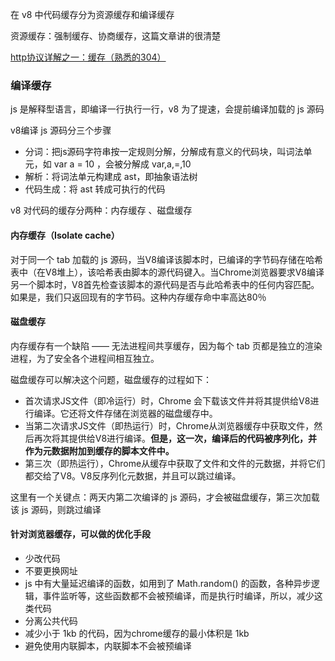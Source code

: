 在 v8 中代码缓存分为资源缓存和编译缓存

资源缓存：强制缓存、协商缓存，这篇文章讲的很清楚

<a href="https://zhyjor.github.io/2018/01/11/http%E5%8D%8F%E8%AE%AE%E8%AF%A6%E8%A7%A3%E4%B9%8B%E4%B8%80%EF%BC%9A%E7%BC%93%E5%AD%98%EF%BC%88%E7%86%9F%E6%82%89%E7%9A%84304%EF%BC%89/">http协议详解之一：缓存（熟悉的304）</a>

### 编译缓存

js 是解释型语言，即编译一行执行一行，v8 为了提速，会提前编译加载的 js 源码

v8编译 js 源码分三个步骤

  - 分词：把js源码字符串按一定规则分解，分解成有意义的代码块，叫词法单元，如 var a = 10 ，会被分解成 var,a,=,10
  - 解析：将词法单元构建成 ast，即抽象语法树
  - 代码生成：将 ast 转成可执行的代码

v8 对代码的缓存分两种：内存缓存 、磁盘缓存

#### 内存缓存（Isolate cache）

对于同一个 tab 加载的 js 源码，当V8编译该脚本时，已编译的字节码存储在哈希表中（在V8堆上），该哈希表由脚本的源代码键入。当Chrome浏览器要求V8编译另一个脚本时，V8首先检查该脚本的源代码是否与此哈希表中的任何内容匹配。如果是，我们只返回现有的字节码。这种内存缓存命中率高达80％

#### 磁盘缓存

内存缓存有一个缺陷 —— 无法进程间共享缓存，因为每个 tab 页都是独立的渲染进程，为了安全各个进程间相互独立。

磁盘缓存可以解决这个问题，磁盘缓存的过程如下：

 - 首次请求JS文件（即冷运行）时，Chrome 会下载该文件并将其提供给V8进行编译。它还将文件存储在浏览器的磁盘缓存中。
 - 当第二次请求JS文件（即热运行）时，Chrome从浏览器缓存中获取文件，然后再次将其提供给V8进行编译。<strong>但是，这一次，编译后的代码被序列化，并作为元数据附加到缓存的脚本文件中。</strong>
 - 第三次（即热运行），Chrome从缓存中获取了文件和文件的元数据，并将它们都交给了V8。V8反序列化元数据，并且可以跳过编译。

这里有一个关键点：两天内第二次编译的 js 源码，才会被磁盘缓存，第三次加载该 js 源码，则跳过编译

#### 针对浏览器缓存，可以做的优化手段

  - 少改代码
  - 不要更换网址
  - js 中有大量延迟编译的函数，如用到了 Math.random() 的函数，各种异步逻辑，事件监听等，这些函数都不会被预编译，而是执行时编译，所以，减少这类代码
  - 分离公共代码
  - 减少小于 1kb 的代码，因为chrome缓存的最小体积是 1kb
  - 避免使用内联脚本，内联脚本不会被预编译



